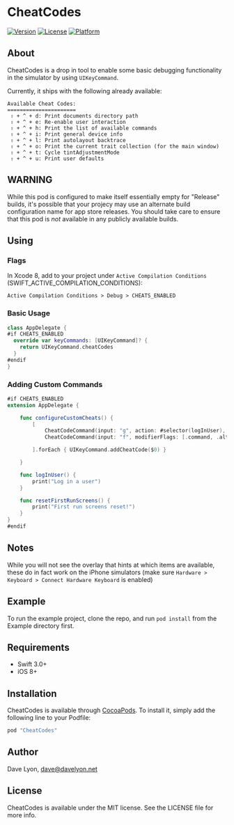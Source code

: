 # CheatCodes

[![Version](https://img.shields.io/cocoapods/v/CheatCodes.svg?style=flat)](http://cocoapods.org/pods/CheatCodes)
[![License](https://img.shields.io/cocoapods/l/CheatCodes.svg?style=flat)](http://cocoapods.org/pods/CheatCodes)
[![Platform](https://img.shields.io/cocoapods/p/CheatCodes.svg?style=flat)](http://cocoapods.org/pods/CheatCodes)

## About

CheatCodes is a drop in tool to enable some basic debugging functionality in the simulator by using `UIKeyCommand`.

Currently, it ships with the following already available:

```
Available Cheat Codes:
======================
 ⇧ + ^ + d: Print documents directory path
 ⇧ + ^ + e: Re-enable user interaction
 ⇧ + ^ + h: Print the list of available commands
 ⇧ + ^ + i: Print general device info
 ⇧ + ^ + l: Print autolayout backtrace
 ⇧ + ^ + o: Print the current trait collection (for the main window)
 ⇧ + ^ + t: Cycle tintAdjustmentMode
 ⇧ + ^ + u: Print user defaults
```

## WARNING

While this pod is configured to make itself essentially empty for "Release" builds, it's possible that your projecy may use an alternate build configuration name for app store releases. You should take care to ensure that this pod is *not* available in any publicly available builds.

## Using

### Flags

In Xcode 8, add to your project under `Active Compilation Conditions` (SWIFT_ACTIVE_COMPILATION_CONDITIONS):

```
Active Compilation Conditions > Debug > CHEATS_ENABLED
```

### Basic Usage

```swift
class AppDelegate {
#if CHEATS_ENABLED
  override var keyCommands: [UIKeyCommand]? {
    return UIKeyCommand.cheatCodes
  }
#endif
}
```

### Adding Custom Commands

```swift
#if CHEATS_ENABLED
extension AppDelegate {

    func configureCustomCheats() {
        [
            CheatCodeCommand(input: "g", action: #selector(logInUser), discoverabilityTitle: "Log in a default user account"),
            CheatCodeCommand(input: "f", modifierFlags: [.command, .alternate], action: #selector(resetFirstRunScreens), discoverabilityTitle: "Reset all first run screens"),

        ].forEach { UIKeyCommand.addCheatCode($0) }

    }

    func logInUser() {
        print("Log in a user")
    }

    func resetFirstRunScreens() {
        print("First run screens reset!")
    }
}
#endif
```

## Notes

While you will not see the overlay that hints at which items are available, these do in fact work on the iPhone simulators (make sure `Hardware > Keyboard > Connect Hardware Keyboard` is enabled)

## Example

To run the example project, clone the repo, and run `pod install` from the Example directory first.

## Requirements

* Swift 3.0+
* iOS 8+

## Installation

CheatCodes is available through [CocoaPods](http://cocoapods.org). To install
it, simply add the following line to your Podfile:

```ruby
pod "CheatCodes"
```

## Author

Dave Lyon, dave@davelyon.net

## License

CheatCodes is available under the MIT license. See the LICENSE file for more info.
